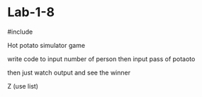 # Lab-1-8
#include <List>
  
  
Hot potato simulator game

write code to input number of person then input pass of potaoto

then just watch output and see the winner

Z
(use list)
